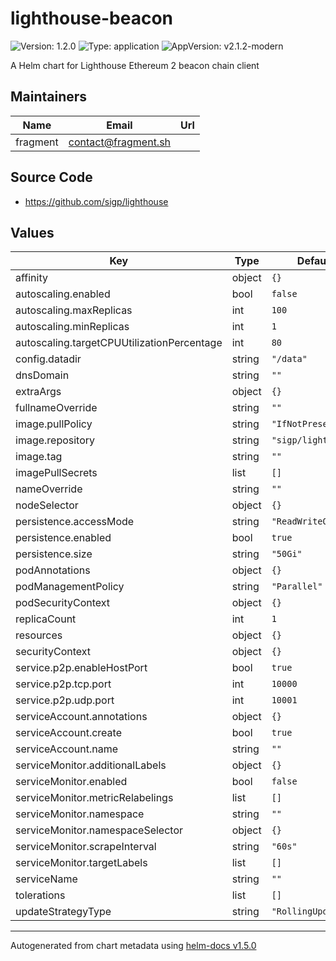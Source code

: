 # lighthouse-beacon

![Version: 1.2.0](https://img.shields.io/badge/Version-1.2.0-informational?style=flat-square) ![Type: application](https://img.shields.io/badge/Type-application-informational?style=flat-square) ![AppVersion: v2.1.2-modern](https://img.shields.io/badge/AppVersion-v2.1.2--modern-informational?style=flat-square)

A Helm chart for Lighthouse Ethereum 2 beacon chain client

## Maintainers

| Name | Email | Url |
| ---- | ------ | --- |
| fragment | contact@fragment.sh |  |

## Source Code

* <https://github.com/sigp/lighthouse>

## Values

| Key | Type | Default | Description |
|-----|------|---------|-------------|
| affinity | object | `{}` |  |
| autoscaling.enabled | bool | `false` |  |
| autoscaling.maxReplicas | int | `100` |  |
| autoscaling.minReplicas | int | `1` |  |
| autoscaling.targetCPUUtilizationPercentage | int | `80` |  |
| config.datadir | string | `"/data"` |  |
| dnsDomain | string | `""` |  |
| extraArgs | object | `{}` |  |
| fullnameOverride | string | `""` |  |
| image.pullPolicy | string | `"IfNotPresent"` |  |
| image.repository | string | `"sigp/lighthouse"` |  |
| image.tag | string | `""` |  |
| imagePullSecrets | list | `[]` |  |
| nameOverride | string | `""` |  |
| nodeSelector | object | `{}` |  |
| persistence.accessMode | string | `"ReadWriteOnce"` |  |
| persistence.enabled | bool | `true` |  |
| persistence.size | string | `"50Gi"` |  |
| podAnnotations | object | `{}` |  |
| podManagementPolicy | string | `"Parallel"` |  |
| podSecurityContext | object | `{}` |  |
| replicaCount | int | `1` |  |
| resources | object | `{}` |  |
| securityContext | object | `{}` |  |
| service.p2p.enableHostPort | bool | `true` |  |
| service.p2p.tcp.port | int | `10000` |  |
| service.p2p.udp.port | int | `10001` |  |
| serviceAccount.annotations | object | `{}` |  |
| serviceAccount.create | bool | `true` |  |
| serviceAccount.name | string | `""` |  |
| serviceMonitor.additionalLabels | object | `{}` |  |
| serviceMonitor.enabled | bool | `false` |  |
| serviceMonitor.metricRelabelings | list | `[]` |  |
| serviceMonitor.namespace | string | `""` |  |
| serviceMonitor.namespaceSelector | object | `{}` |  |
| serviceMonitor.scrapeInterval | string | `"60s"` |  |
| serviceMonitor.targetLabels | list | `[]` |  |
| serviceName | string | `""` |  |
| tolerations | list | `[]` |  |
| updateStrategyType | string | `"RollingUpdate"` |  |

----------------------------------------------
Autogenerated from chart metadata using [helm-docs v1.5.0](https://github.com/norwoodj/helm-docs/releases/v1.5.0)
